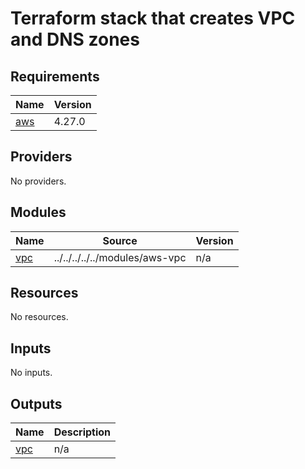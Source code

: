 # Terraform stack that creates VPC and DNS zones

<!-- BEGINNING OF PRE-COMMIT-TERRAFORM DOCS HOOK -->
## Requirements

| Name | Version |
|------|---------|
| <a name="requirement_aws"></a> [aws](#requirement\_aws) | 4.27.0 |

## Providers

No providers.

## Modules

| Name | Source | Version |
|------|--------|---------|
| <a name="module_vpc"></a> [vpc](#module\_vpc) | ../../../../../modules/aws-vpc | n/a |

## Resources

No resources.

## Inputs

No inputs.

## Outputs

| Name | Description |
|------|-------------|
| <a name="output_vpc"></a> [vpc](#output\_vpc) | n/a |
<!-- END OF PRE-COMMIT-TERRAFORM DOCS HOOK -->
